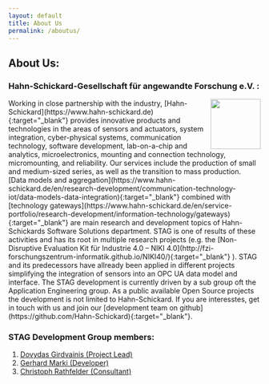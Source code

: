 ```yaml
---
layout: default
title: About Us
permalink: /aboutus/
---
```


## About Us:    
### Hahn-Schickard-Gesellschaft für angewandte Forschung e.V. :  
<img src="{{site.baseurl}}/assets/img/hsLogo.png" align="right" height="100px"/>  
Working in close partnership with the industry, [Hahn-Schickard](https://www.hahn-schickard.de){:target="_blank"} provides innovative products and technologies in the areas of sensors and actuators, system integration, cyber-physical systems, communication technology, software development, lab-on-a-chip and analytics, microelectronics, mounting and connection technology, micromounting, and reliability. Our services include the production of small and medium-sized series, as well as the transition to mass production.  
[Data models and aggregation](https://www.hahn-schickard.de/en/research-development/communication-technology-iot/data-models-data-integration){:target="_blank"} combined with [technology gateways](https://www.hahn-schickard.de/en/service-portfolio/research-development/information-technology/gateways){:target="_blank"} are main research and development topics of Hahn-Schickards Software Solutions department. STAG is one of results of these activities and has its root in multiple research projects (e.g. the [Non-Disruptive Evaluation Kit für Industrie 4.0 – NIKI 4.0](http://fzi-forschungszentrum-informatik.github.io/NIKI40/){:target="_blank"} ). STAG and its predecessors have allready been applied in different projects simplifying the integration of sensors into an OPC UA data model and interface.
The STAG development is currently driven by a sub group oft the Application Engineering group. As a public available Open Source projects the development is not limited to Hahn-Schickard. If you are interesstes, get in touch with us and join our [development team on github](https://github.com/Hahn-Schickard){:target="_blank"}.
<br clear="right"/>

### STAG Development Group members:  
1. <a href="mailto:Dovydas.Girdvainis@hahn-schickard.de">Dovydas Girdvainis (Project Lead)</a>
2. <a href="mailto:Gerhard.Marki@hahn-schickard.de">Gerhard Marki (Developer)</a>
3. <a href="mailto:Christoph.Rathfelder@hahn-schickard.de">Christoph Rathfelder (Consultant)</a>